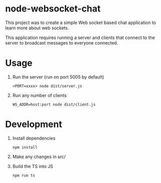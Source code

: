 # node-websocket-chat
This project was to create a simple Web socket based chat application to learn more about web sockets.

This application requires running a server and clients that connect to the server to broadcast messages to everyone connected.


# Usage

1. Run the server (run on port 5005 by default)

    `<PORT=xxxx> node dist/server.js`


2. Run any number of clients

    `WS_ADDR=host:port node dist/client.js`

# Development

1. Install dependencies

    `npm install`

2. Make any changes in src/


3. Build the TS into JS

    `npm run ts`
